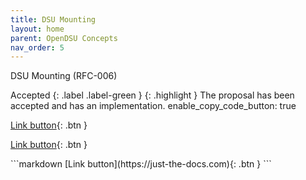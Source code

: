 ```yaml
---
title: DSU Mounting 
layout: home
parent: OpenDSU Concepts
nav_order: 5
---
```



DSU Mounting (RFC-006)

Accepted 
{: .label .label-green } 
{: .highlight }
The proposal has been accepted and has an implementation.
enable_copy_code_button: true



[Link button](https://just-the-docs.com){: .btn }

<div class="code-example" markdown="1">

[Link button](https://just-the-docs.com){: .btn }

</div>
```markdown
[Link button](https://just-the-docs.com){: .btn }
```
